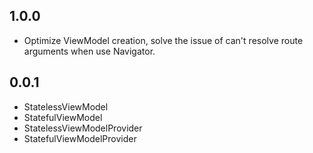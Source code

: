 ## 1.0.0

- Optimize ViewModel creation, solve the issue of can't resolve route arguments when use Navigator.

## 0.0.1

- StatelessViewModel
- StatefulViewModel
- StatelessViewModelProvider
- StatefulViewModelProvider
